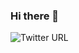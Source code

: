 ### Hi there 👋

![Twitter URL](https://img.shields.io/twitter/url?url=https%3A%2F%2Ftwitter.com%2FIsaaac0001)

<!--
**IsaaacQINH/isaaacqinh** is a ✨ _special_ ✨ repository because its `README.md` (this file) appears on your GitHub profile.

Here are some ideas to get you started:

- 🔭 I’m currently working on ...
- 🌱 I’m currently learning ...
- 👯 I’m looking to collaborate on ...
- 🤔 I’m looking for help with ...
- 💬 Ask me about ...
- 📫 How to reach me: ...
- 😄 Pronouns: ...
- ⚡ Fun fact: ...
-->
